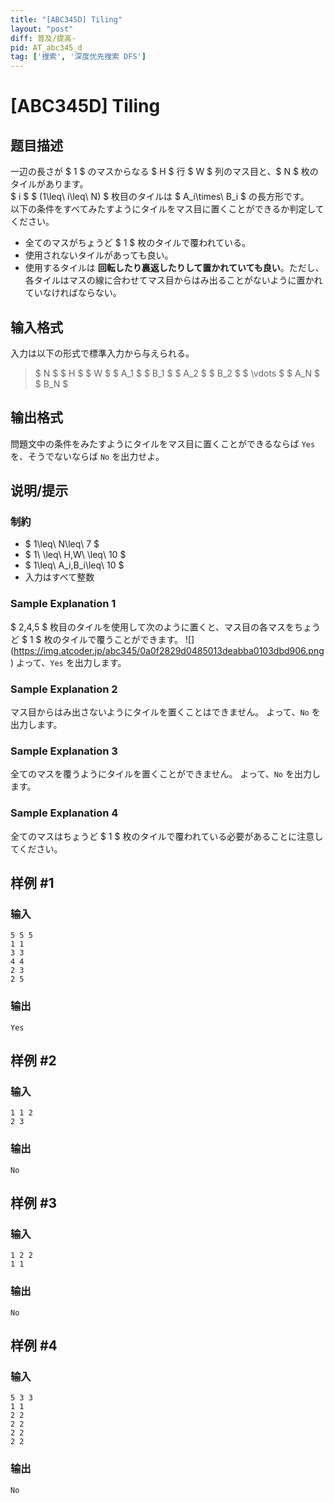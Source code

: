 ```yaml
---
title: "[ABC345D] Tiling"
layout: "post"
diff: 普及/提高-
pid: AT_abc345_d
tag: ['搜索', '深度优先搜索 DFS']
---
```


# [ABC345D] Tiling

## 题目描述

[problemUrl]: https://atcoder.jp/contests/abc345/tasks/abc345_d

一辺の長さが $ 1 $ のマスからなる $ H $ 行 $ W $ 列のマス目と、$ N $ 枚のタイルがあります。  
$ i $ $ (1\leq\ i\leq\ N) $ 枚目のタイルは $ A_i\times\ B_i $ の長方形です。  
以下の条件をすべてみたすようにタイルをマス目に置くことができるか判定してください。

- 全てのマスがちょうど $ 1 $ 枚のタイルで覆われている。
- 使用されないタイルがあっても良い。
- 使用するタイルは **回転したり裏返したりして置かれていても良い**。ただし、各タイルはマスの線に合わせてマス目からはみ出ることがないように置かれていなければならない。

## 输入格式

入力は以下の形式で標準入力から与えられる。

> $ N $ $ H $ $ W $ $ A_1 $ $ B_1 $ $ A_2 $ $ B_2 $ $ \vdots $ $ A_N $ $ B_N $

## 输出格式

問題文中の条件をみたすようにタイルをマス目に置くことができるならば `Yes` を、そうでないならば `No` を出力せよ。

## 说明/提示

### 制約

- $ 1\leq\ N\leq\ 7 $
- $ 1\ \leq\ H,W\ \leq\ 10 $
- $ 1\leq\ A_i,B_i\leq\ 10 $
- 入力はすべて整数

### Sample Explanation 1

$ 2,4,5 $ 枚目のタイルを使用して次のように置くと、マス目の各マスをちょうど $ 1 $ 枚のタイルで覆うことができます。 !\[\](https://img.atcoder.jp/abc345/0a0f2829d0485013deabba0103dbd906.png) よって、`Yes` を出力します。

### Sample Explanation 2

マス目からはみ出さないようにタイルを置くことはできません。 よって、`No` を出力します。

### Sample Explanation 3

全てのマスを覆うようにタイルを置くことができません。 よって、`No` を出力します。

### Sample Explanation 4

全てのマスはちょうど $ 1 $ 枚のタイルで覆われている必要があることに注意してください。

## 样例 #1

### 输入

```
5 5 5
1 1
3 3
4 4
2 3
2 5
```

### 输出

```
Yes
```

## 样例 #2

### 输入

```
1 1 2
2 3
```

### 输出

```
No
```

## 样例 #3

### 输入

```
1 2 2
1 1
```

### 输出

```
No
```

## 样例 #4

### 输入

```
5 3 3
1 1
2 2
2 2
2 2
2 2
```

### 输出

```
No
```

